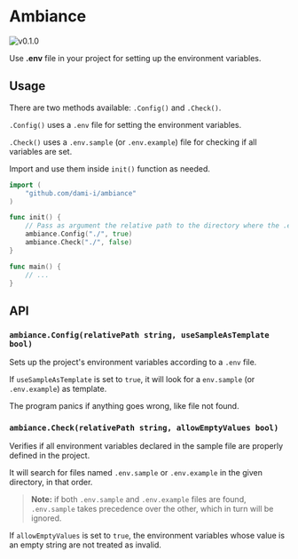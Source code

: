 # Ambiance

![v0.1.0](https://img.shields.io/badge/version-v0.1.0-blue)

Use **.env** file in your project for setting up the environment variables.

## Usage

There are two methods available: `.Config()` and `.Check()`.

`.Config()` uses a `.env` file for setting the environment variables.

`.Check()` uses a `.env.sample` (or `.env.example`) file for checking if all variables are set.

Import and use them inside `init()` function as needed.

```go
import (
	"github.com/dami-i/ambiance"
)

func init() {
	// Pass as argument the relative path to the directory where the .env file will be located
	ambiance.Config("./", true)
	ambiance.Check("./", false)
}

func main() {
	// ...
}
```

## API

### `ambiance.Config(relativePath string, useSampleAsTemplate bool)`

Sets up the project's environment variables according to a `.env` file.

If `useSampleAsTemplate` is set to `true`, it will look for a `env.sample` (or `.env.example`) as template.

The program panics if anything goes wrong, like file not found.

### `ambiance.Check(relativePath string, allowEmptyValues bool)`

Verifies if all environment variables declared in the sample file are properly defined in the project.

It will search for files named `.env.sample` or `.env.example` in the given directory, in that order.

> **Note:** if both `.env.sample` and `.env.example` files are found, `.env.sample` takes precedence over the other, which in turn will be ignored.

If `allowEmptyValues` is set to `true`, the environment variables whose value is an empty string are not treated as invalid.
